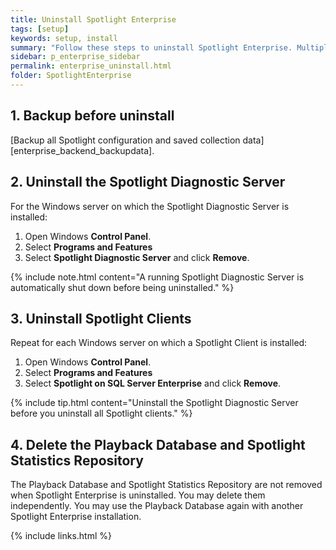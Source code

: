 ```yaml
---
title: Uninstall Spotlight Enterprise
tags: [setup]
keywords: setup, install
summary: "Follow these steps to uninstall Spotlight Enterprise. Multiple Spotlight Clients and servers may be involved."
sidebar: p_enterprise_sidebar
permalink: enterprise_uninstall.html
folder: SpotlightEnterprise
---
```





## 1. Backup before uninstall
[Backup all Spotlight configuration and saved collection data][enterprise_backend_backupdata].

## 2. Uninstall the Spotlight Diagnostic Server

For the Windows server on which the Spotlight Diagnostic Server is installed:

1. Open Windows **Control Panel**.
2. Select **Programs and Features**
3. Select **Spotlight Diagnostic Server** and click **Remove**.

{% include note.html content="A running Spotlight Diagnostic Server is automatically shut down before being uninstalled." %}

## 3. Uninstall Spotlight Clients

Repeat for each Windows server on which a Spotlight Client is installed:

1. Open Windows **Control Panel**.
2. Select **Programs and Features**
3. Select **Spotlight on SQL Server Enterprise** and click **Remove**.

{% include tip.html content="Uninstall the Spotlight Diagnostic Server before you uninstall all Spotlight clients." %}

## 4. Delete the Playback Database and Spotlight Statistics Repository
The Playback Database and Spotlight Statistics Repository are not removed when Spotlight Enterprise is uninstalled. You may delete them independently. You may use the Playback Database again with another Spotlight Enterprise installation.

{% include links.html %}
